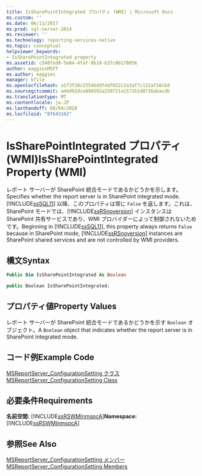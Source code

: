 ```yaml
---
title: IsSharePointIntegrated プロパティ (WMI) | Microsoft Docs
ms.custom: ''
ms.date: 06/13/2017
ms.prod: sql-server-2014
ms.reviewer: ''
ms.technology: reporting-services-native
ms.topic: conceptual
helpviewer_keywords:
- IsSharePointIntegrated property
ms.assetid: c548fed8-5e04-4faf-8b10-b37c86178056
author: maggiesMSFT
ms.author: maggies
manager: kfile
ms.openlocfilehash: a1f3f38c23546ddf4dfb52c2a3af7c122af10cbd
ms.sourcegitcommit: ad4d92dce894592a259721a1571b1d8736abacdb
ms.translationtype: MT
ms.contentlocale: ja-JP
ms.lasthandoff: 08/04/2020
ms.locfileid: "87643162"
---
```

# <a name="issharepointintegrated-property-wmi"></a><span data-ttu-id="f7a5b-102">IsSharePointIntegrated プロパティ (WMI)</span><span class="sxs-lookup"><span data-stu-id="f7a5b-102">IsSharePointIntegrated Property (WMI)</span></span>
  <span data-ttu-id="f7a5b-103">レポート サーバーが SharePoint 統合モードであるかどうかを示します。</span><span class="sxs-lookup"><span data-stu-id="f7a5b-103">Specifies whether the report server is in SharePoint integrated mode.</span></span> <span data-ttu-id="f7a5b-104">[!INCLUDE[ssSQL11](../../includes/sssql11-md.md)] 以降、このプロパティは常に `False` を返します。これは、SharePoint モードでは、[!INCLUDE[ssRSnoversion](../../includes/ssrsnoversion-md.md)] インスタンスは SharePoint 共有サービスであり、WMI プロバイダーによって制御されないためです。</span><span class="sxs-lookup"><span data-stu-id="f7a5b-104">Beginning in [!INCLUDE[ssSQL11](../../includes/sssql11-md.md)], this property always returns `False` because in SharePoint mode, [!INCLUDE[ssRSnoversion](../../includes/ssrsnoversion-md.md)] instances are SharePoint shared services and are not controlled by WMI providers.</span></span>  
  
## <a name="syntax"></a><span data-ttu-id="f7a5b-105">構文</span><span class="sxs-lookup"><span data-stu-id="f7a5b-105">Syntax</span></span>  
  
```vb  
Public Dim IsSharePointIntegrated As Boolean  
```  
  
```csharp  
public Boolean IsSharePointIntegrated;  
```  
  
## <a name="property-values"></a><span data-ttu-id="f7a5b-106">プロパティ値</span><span class="sxs-lookup"><span data-stu-id="f7a5b-106">Property Values</span></span>  
 <span data-ttu-id="f7a5b-107">レポート サーバーが SharePoint 統合モードであるかどうかを示す `Boolean` オブジェクト。</span><span class="sxs-lookup"><span data-stu-id="f7a5b-107">A `Boolean` object that indicates whether the report server is in SharePoint integrated mode.</span></span>  
  
## <a name="example-code"></a><span data-ttu-id="f7a5b-108">コード例</span><span class="sxs-lookup"><span data-stu-id="f7a5b-108">Example Code</span></span>  
 [<span data-ttu-id="f7a5b-109">MSReportServer_ConfigurationSetting クラス</span><span class="sxs-lookup"><span data-stu-id="f7a5b-109">MSReportServer_ConfigurationSetting Class</span></span>](msreportserver-configurationsetting-class.md)  
  
## <a name="requirements"></a><span data-ttu-id="f7a5b-110">必要条件</span><span class="sxs-lookup"><span data-stu-id="f7a5b-110">Requirements</span></span>  
 <span data-ttu-id="f7a5b-111">**名前空間:** [!INCLUDE[ssRSWMInmspcA](../../includes/ssrswminmspca-md.md)]</span><span class="sxs-lookup"><span data-stu-id="f7a5b-111">**Namespace:** [!INCLUDE[ssRSWMInmspcA](../../includes/ssrswminmspca-md.md)]</span></span>  
  
## <a name="see-also"></a><span data-ttu-id="f7a5b-112">参照</span><span class="sxs-lookup"><span data-stu-id="f7a5b-112">See Also</span></span>  
 [<span data-ttu-id="f7a5b-113">MSReportServer_ConfigurationSetting メンバー</span><span class="sxs-lookup"><span data-stu-id="f7a5b-113">MSReportServer_ConfigurationSetting Members</span></span>](msreportserver-configurationsetting-members.md)  
  
  
